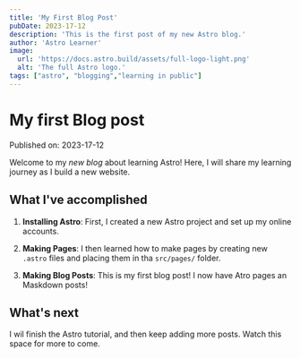 ```yaml
---
title: 'My First Blog Post'
pubDate: 2023-17-12
description: 'This is the first post of my new Astro blog.'
author: 'Astro Learner'
image: 
  url: 'https://docs.astro.build/assets/full-logo-light.png'
  alt: 'The full Astro logo.'
tags: ["astro", "blogging","learning in public"]
---
```

# My first Blog post

Published on: 2023-17-12

Welcome to my _new blog_ about learning Astro! Here, I will share my learning journey as I build a new website.

## What I've accomplished

1. **Installing Astro**: First, I created a new Astro project and set up my online accounts.

2. **Making Pages**: I then  learned how to make pages by creating new `.astro` files and placing them in tha `src/pages/` folder.

3. **Making Blog Posts**: This is my first blog post! I now have Atro pages an Maskdown posts!

## What's next

I wil finish the Astro tutorial, and then keep adding more posts. Watch this space for more to come.
